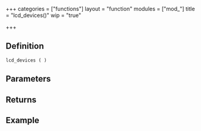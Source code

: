 +++
categories = ["functions"]
layout = "function"
modules = ["mod_"]
title = "lcd_devices()"
wip = "true"

+++

## Definition

    lcd_devices ( )

## Parameters

## Returns

## Example

```
```
